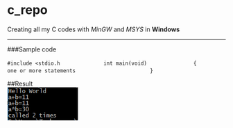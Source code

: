 # c_repo
Creating all my C codes with *MinGW* and *MSYS* in **Windows**             

-----------------------------------------------------------------------------

###Sample code


` #include <stdio.h				
int main(void)   			
{    				
       one or more statements     					
       } `             
        
##Result         
![Results](/output.PNG?raw=true "Result")      
